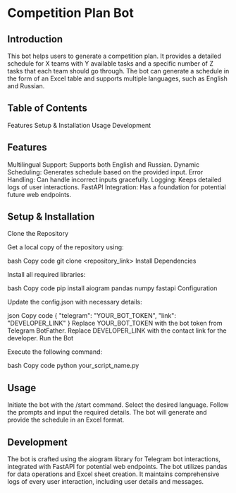 # Competition Plan Bot
## Introduction
This bot helps users to generate a competition plan. It provides a detailed schedule for X teams with Y available tasks and a specific number of Z tasks that each team should go through. The bot can generate a schedule in the form of an Excel table and supports multiple languages, such as English and Russian.

## Table of Contents
Features
Setup & Installation
Usage
Development

## Features
Multilingual Support: Supports both English and Russian.
Dynamic Scheduling: Generates schedule based on the provided input.
Error Handling: Can handle incorrect inputs gracefully.
Logging: Keeps detailed logs of user interactions.
FastAPI Integration: Has a foundation for potential future web endpoints.

## Setup & Installation 
Clone the Repository

Get a local copy of the repository using:

bash
Copy code
git clone <repository_link>
Install Dependencies

Install all required libraries:

bash
Copy code
pip install aiogram pandas numpy fastapi
Configuration

Update the config.json with necessary details:

json
Copy code
{
    "telegram": "YOUR_BOT_TOKEN",
    "link": "DEVELOPER_LINK"
}
Replace YOUR_BOT_TOKEN with the bot token from Telegram BotFather.
Replace DEVELOPER_LINK with the contact link for the developer.
Run the Bot

Execute the following command:

bash
Copy code
python your_script_name.py


## Usage
Initiate the bot with the /start command.
Select the desired language.
Follow the prompts and input the required details.
The bot will generate and provide the schedule in an Excel format.

## Development 
The bot is crafted using the aiogram library for Telegram bot interactions, integrated with FastAPI for potential web endpoints. The bot utilizes pandas for data operations and Excel sheet creation. It maintains comprehensive logs of every user interaction, including user details and messages.
